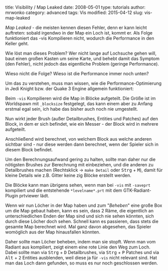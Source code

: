 ﻿title: Visibility / Map Leaked
date: 2008-05-01
type: tutorials
author: mrwonko
category: advanced
tags: Vis
modified: 2015-04-12
slug: vis-map-leaked


*Map Leaked* - die meisten kennen diesen Fehler, denn er kann leicht auftreten: sobald irgendwo in der Map ein Loch ist, kommt er. Als Folge funktioniert das -vis Kompilieren nicht, wodurch die Performance in den Keller geht.

Wie löst man dieses Problem? Wer nicht lange auf Lochsuche gehen will, baut einen großen Kasten um seine Karte, und behebt damit das Symptom (den Fehler), nicht jedoch das eigentliche Problem (geringe Performance).

Wieso nicht die Folge? Wieso ist die Performance immer noch unten?

Um das zu verstehen, muss man wissen, wie die Performance-Optimierung in Jedi Knight bzw. der Quake 3 Engine allgemein funktioniert:

Beim `-vis` Kompilieren wird die Map in Blöcke aufgeteilt. Die Größe ist im Worldspawn mit `_blocksize` festgelegt, das kann einem aber zu Anfang erstmal egal sein, ich habe das bisher auch noch nie umgestellt.

Nun wirkt jeder Brush (außer Detailbrushes, Entities und Patches) auf den Block, in dem er sich befindet, wie ein Messer - der Block wird in mehrere aufgeteilt.

Anschließend wird berechnet, von welchem Block aus welche anderen sichtbar sind - nur diese werden dann berechnet, wenn der Spieler sich in diesem Block befindet.

Um den Berechnungsaufwand gering zu halten, sollte man daher nur die nötigsten Brushes zur Berechnung mit einbeziehen, und die anderen zu Detailbrushes machen (Rechtsklick -> `make Detail` oder <kbd>Strg</kbd> + <kbd>M</kbd>), damit für kleine Details wie z.B. Gitter keine zig Blöcke erstellt werden.

Die Blöcke kann man übrigens sehen, wenn man bei `-vis` mit `-saveprt` kompiliert und die entstehende `*levelname*.prt` mit dem GTK-Radiant-Plugin prtviewer lädt.

Wenn wir nun Löcher in der Map haben und zum "_Beheben_" eine große Box um die Map gebaut haben, kann es sein, dass 2 Räme, die eigentlich an unterschiedlichen Enden der Map sind und sich nie sehen könnten, sich durch diese Löcher doch sehen. Schnell kann es passieren, dass stets die gesamte Map berechnet wird. Mal ganz davon abgesehen, das Spieler womöglich aus der Map hinausfallen könnten.

Daher sollte man Löcher beheben, indem man sie stopft. Wenn man vom Radiant aus kompiliert, zeigt einem eine rote Linie den Weg zum Loch. Dabei sollte man via <kbd>Strg</kbd> + <kbd>D</kbd> Detailbrushes, via <kbd>Strg</kbd> + <kbd>P</kbd> Patches und via <kbd>Alt</kbd> + <kbd>2</kbd> Entities ausblenden, weil diese ja für `-vis` nicht relevant sind. Hat man das Loch dann gefunden, so muss es nur noch geschlossen werden.